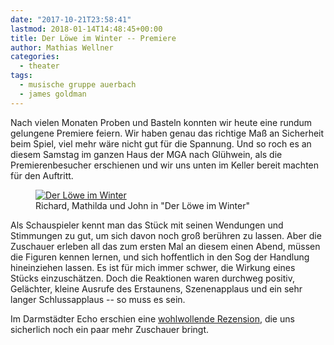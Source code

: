 ```yaml
---
date: "2017-10-21T23:58:41"
lastmod: 2018-01-14T14:48:45+00:00
title: Der Löwe im Winter -- Premiere
author: Mathias Wellner
categories:
  - theater
tags:
  - musische gruppe auerbach
  - james goldman
---
```

Nach vielen Monaten Proben und Basteln konnten wir heute eine rundum gelungene Premiere feiern. Wir haben genau das richtige Maß an Sicherheit beim Spiel, viel mehr wäre nicht gut für die Spannung. Und so roch es an diesem Samstag im ganzen Haus der MGA nach Glühwein, als die Premierenbesucher erschienen und wir uns unten im Keller bereit machten für den Auftritt. 

<figure style="max-width: 40rem;">
  <a href="https://www.flickr.com/photos/mwellner/23749950518/in/dateposted-public/" title="Der Löwe im Winter">
    <img sizes="100vw" srcset="https://farm5.staticflickr.com/4509/23749950518_a6081bb57f_n.jpg 320w, https://farm5.staticflickr.com/4509/23749950518_a6081bb57f_z.jpg 640w, https://farm5.staticflickr.com/4509/23749950518_a6081bb57f_c.jpg 800w, https://farm5.staticflickr.com/4509/23749950518_5eabb5b888_h.jpg 1600w, https://farm5.staticflickr.com/4509/23749950518_2b4dcc6122_k.jpg 2048w" src="https://farm5.staticflickr.com/4509/23749950518_a6081bb57f_b.jpg" alt="Der Löwe im Winter">
  </a>
  <figcaption>Richard, Mathilda und John in "Der Löwe im Winter"</figcaption>
</figure>

<!--more-->

Als Schauspieler kennt man das Stück mit seinen Wendungen und Stimmungen zu gut, um sich davon noch groß berühren zu lassen. Aber die Zuschauer erleben all das zum ersten Mal an diesem einen Abend, müssen die Figuren kennen lernen, und sich hoffentlich in den Sog der Handlung hineinziehen lassen. Es ist für mich immer schwer, die Wirkung eines Stücks einzuschätzen. Doch die Reaktionen waren durchweg positiv, Gelächter, kleine Ausrufe des Erstaunens, Szenenapplaus und ein sehr langer Schlussapplaus -- so muss es sein. 

Im Darmstädter Echo erschien eine [wohlwollende Rezension](http://www.echo-online.de/lokales/darmstadt/musische-gruppe-auerbach-zeigt-der-loewe-im-winter-von-james-goldman_18268022.htm), die uns sicherlich noch ein paar mehr Zuschauer bringt. 
